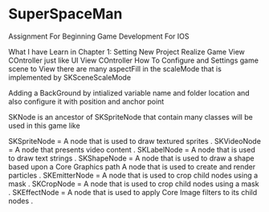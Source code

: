 # SuperSpaceMan
Assignment For Beginning Game Development For IOS

What I have Learn in Chapter 1:
Setting New Project
Realize Game View COntroller just like UI View COntroller
How To Configure and Settings game scene to View 
there are many aspectFill in the scaleMode that is implemented by SKSceneScaleMode

Adding a BackGround by intialized variable name and folder location
and also configure it with position and anchor point


SKNode is an ancestor of SKSpriteNode that contain many classes will be used in this game like



SKSpriteNode = A node that is used to draw textured sprites .
SKVideoNode = A node that presents video content .
SKLabelNode = A node that is used to draw text strings . 
SKShapeNode = A node that is used to draw a shape based upon a Core Graphics path A node that is used to create and render particles
 . SKEmitterNode = A node that is used to crop child nodes using a mask . 
SKCropNode = A node that is used to crop child nodes using a mask . 
SKEffectNode = A node that is used to apply Core Image filters to its child nodes . 







    


